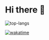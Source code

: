 # Hi there 👋 

![top-langs](https://github-readme-stats.vercel.app/api/top-langs/?username=WoodHolz)


[![wakatime](https://wakatime.com/badge/user/e6f3d393-63ef-4414-8566-c4cc9b1c437e.svg?style=for-the-badge)](https://wakatime.com/@e6f3d393-63ef-4414-8566-c4cc9b1c437e)
